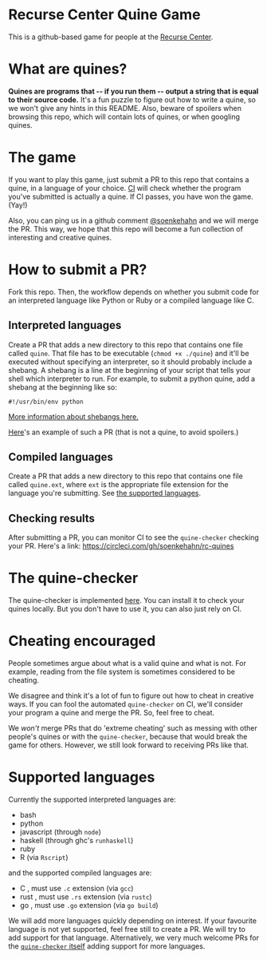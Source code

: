 # Recurse Center Quine Game

This is a github-based game for people at the [Recurse
Center](https://github.com/soenkehahn/rc-quines).


# What are quines?

**Quines are programs that -- if you run them -- output a string that is equal to
their source code.** It's a fun puzzle to figure out how to write a quine, so
we won't give any hints in this README. Also, beware of spoilers when browsing
this repo, which will contain lots of quines, or when googling quines.

# The game

If you want to play this game, just submit a PR to this repo that contains a
quine, in a language of your choice.
[CI](https://circleci.com/gh/soenkehahn/rc-quines) will check whether the
program you've submitted is actually a quine. If CI passes, you have won the
game. (Yay!)

Also, you can ping us in a github comment
[@soenkehahn](https://github.com/soenkehahn) and we will merge the PR. This way,
we hope that this repo will become a fun collection of interesting and creative
quines.

# How to submit a PR?

Fork this repo. Then, the workflow depends on whether you submit code for an
interpreted language like Python or Ruby or a compiled language like C.

## Interpreted languages

Create a PR that adds a new directory to this repo that
contains one file called `quine`. That file has to be executable
(`chmod +x ./quine`) and it'll be
executed without specifying an interpreter, so it should probably include
a shebang. A shebang is a line at the beginning of your script that tells your shell
which interpreter to run. For example, to submit a python quine, add a shebang at
the beginning like so:

```
#!/usr/bin/env python
```

[More information about shebangs here.](https://en.wikipedia.org/wiki/Shebang_(Unix))

[Here](https://github.com/soenkehahn/rc-quines/pull/1)'s an
example of such a PR (that is not a quine, to avoid spoilers.)

## Compiled languages

Create a PR that adds a new directory to this repo that
contains one file called `quine.ext`, where `ext` is the appropriate
file extension for the language you're submitting. See [the supported
languages](#supported-languages).


## Checking results

After submitting
a PR, you can monitor CI to see the `quine-checker` checking your PR. Here's a link:
https://circleci.com/gh/soenkehahn/rc-quines

# The quine-checker

The quine-checker is implemented
[here](https://github.com/soenkehahn/quine-checker). You can install it to check
your quines locally. But you don't have to use it, you can also just rely on CI.

# Cheating encouraged

People sometimes argue about what is a valid quine and what is not. For example,
reading from the file system is sometimes considered to be cheating.

We disagree and think it's a lot of fun to figure out how to cheat in creative ways.
If you can fool the automated `quine-checker` on CI, we'll consider your program a quine
and merge the PR. So, feel free to cheat.

We *won't* merge PRs that do 'extreme cheating' such as messing with other people's quines
or with the `quine-checker`, because that would break the game for others. However, we still
look forward to receiving PRs like that.

# Supported languages

Currently the supported interpreted languages are:

- bash
- python
- javascript (through `node`)
- haskell (through ghc's `runhaskell`)
- ruby
- R (via `Rscript`)

and the supported compiled languages are:

- C , must use `.c` extension (via `gcc`)
- rust , must use `.rs` extension (via `rustc`)
- go , must use `.go` extension (via `go build`)

We will add more languages quickly depending on interest. If your favourite
language is not yet supported, feel free still to create a PR. We will try
to add support for that language. Alternatively, we very much welcome PRs for
the [`quine-checker` itself](https://github.com/soenkehahn/quine-checker)
adding support for more languages.
